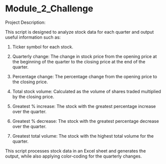 # Module_2_Challenge
Project Description:

This script is designed to analyze stock data for each quarter and output useful information such as:

1. Ticker symbol for each stock.

2. Quarterly change: The change in stock price from the opening price at the beginning of the quarter to the closing price at the end of the quarter.

3. Percentage change: The percentage change from the opening price to the closing price.

4. Total stock volume: Calculated as the volume of shares traded multiplied by the closing price.

5. Greatest % increase: The stock with the greatest percentage increase over the quarter.

6. Greatest % decrease: The stock with the greatest percentage decrease over the quarter.

7. Greatest total volume: The stock with the highest total volume for the quarter.

This script processes stock data in an Excel sheet and generates the output, while also applying color-coding for the quarterly changes.
